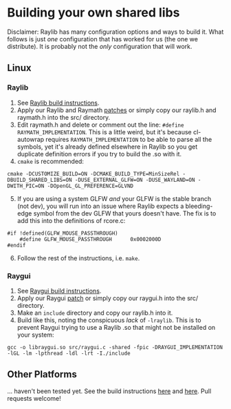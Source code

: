 # Building your own shared libs
Disclaimer: Raylib has many configuration options and ways to build it. What follows is just _one_ configuration that has worked for us (the one we distribute). It is probably not the _only_ configuration that will work.

## Linux
### Raylib
1. See [Raylib build instructions](https://github.com/raysan5/raylib/wiki/Working-on-GNU-Linux).
2. Apply our Raylib and Raymath [patches](/wrap/patches) or simply copy our raylib.h and raymath.h into the src/ directory.
3. Edit raymath.h and delete or comment out the line: `#define RAYMATH_IMPLEMENTATION`. This is a little weird, but it's because cl-autowrap requires `RAYMATH_IMPLEMENTATION` to be able to parse all the symbols, yet it's already defined elsewhere in Raylib so you get duplicate definition errors if you try to build the .so with it.
4. `cmake` is recommended:
```
cmake -DCUSTOMIZE_BUILD=ON -DCMAKE_BUILD_TYPE=MinSizeRel -DBUILD_SHARED_LIBS=ON -DUSE_EXTERNAL_GLFW=ON -DUSE_WAYLAND=ON -DWITH_PIC=ON -DOpenGL_GL_PREFERENCE=GLVND
```
5. If you are using a system GLFW _and_ your GLFW is the stable branch (not dev), you will run into an issue where Raylib expects a bleeding-edge symbol from the dev GLFW that yours doesn't have. The fix is to add this into the definitions of rcore.c:
```
#if !defined(GLFW_MOUSE_PASSTHROUGH)
    #define GLFW_MOUSE_PASSTHROUGH      0x0002000D
#endif
```
6. Follow the rest of the instructions, i.e. `make`.

### Raygui
1. See [Raygui build instructions](https://github.com/raysan5/raygui).
2. Apply our Raygui [patch](/wrap/patches) or simply copy our raygui.h into the src/ directory.
3. Make an `include` directory and copy our raylib.h into it.
4. Build like this, noting the conspicuous _lack_ of `-lraylib`. This is to prevent Raygui trying to use a Raylib .so that might not be installed on your system:
```
gcc -o libraygui.so src/raygui.c -shared -fpic -DRAYGUI_IMPLEMENTATION -lGL -lm -lpthread -ldl -lrt -I./include
```

## Other Platforms
... haven't been tested yet. See the build instructions [here](https://github.com/raysan5/raylib) and [here](https://github.com/raysan5/raygui). Pull requests welcome!
